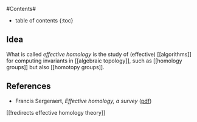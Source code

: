 
#Contents#
* table of contents
{:toc}

## Idea

What is called _effective homology_ is the study of (effective) [[algorithms]] for computing invariants in [[algebraic topology]], such as [[homology groups]] but also [[homotopy groups]].


## References

* Francis Sergeraert, _Effective homology, a survey_ ([pdf](http://www-fourier.ujf-grenoble.fr/~%20sergerar/Papers/Survey.pdf))

[[!redirects effective homology theory]]